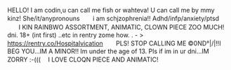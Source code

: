 HELLO! 
I am codin,u can call me fish or wahteva! U can call me by mmy kinz! 
She/it/anypronouns
ㅤㅤi am schjzophrenia!! Adhd/infp/anxiety/ptsd 
ㅤㅤㅤI KIN RAINBWO ASSORTMENT, ANIMATIC, CLOWN PIECE ZOO MUCH! 
  dni. 18+ (int first) ..etc in rentry zome how. . - > https://rentry.co/Hospitalvication
ㅤㅤPLS! STOP CALLING ME ©0ND°|\/|!!I BEG YOU...IM A MINOR!! Im under the age of 13. Pls if im in ur dni...IM ZORRY :-(((
 ㅤI LOVE CLOQN PIECE AND ANIMATIC! 
 
